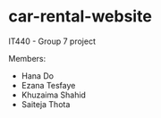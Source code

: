 # car-rental-website
IT440 - Group 7 project

Members: 
  * Hana Do
  * Ezana Tesfaye
  * Khuzaima Shahid
  * Saiteja Thota
